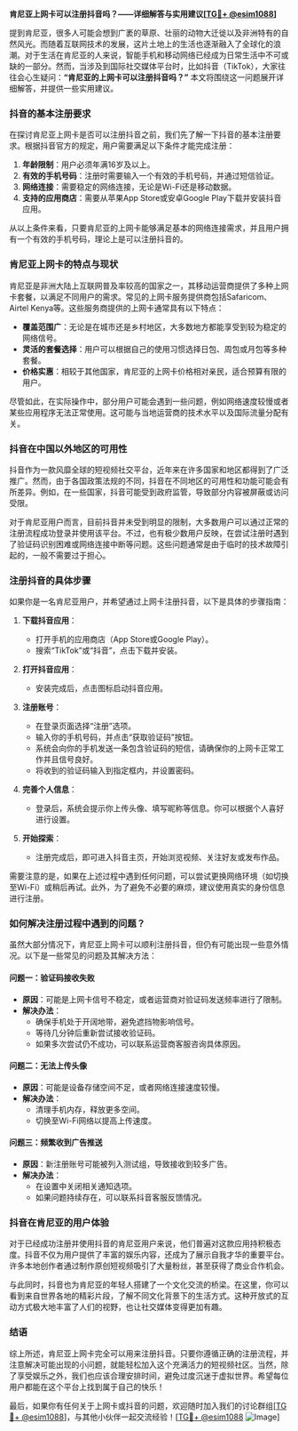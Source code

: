 **肯尼亚上网卡可以注册抖音吗？——详细解答与实用建议[[TG💪+ @esim1088](https://t.me/s/esim1088)]**

提到肯尼亚，很多人可能会想到广袤的草原、壮丽的动物大迁徙以及非洲特有的自然风光。而随着互联网技术的发展，这片土地上的生活也逐渐融入了全球化的浪潮。对于生活在肯尼亚的人来说，智能手机和移动网络已经成为日常生活中不可或缺的一部分。然而，当涉及到国际社交媒体平台时，比如抖音（TikTok），大家往往会心生疑问：**“肯尼亚的上网卡可以注册抖音吗？”** 本文将围绕这一问题展开详细解答，并提供一些实用建议。

### 抖音的基本注册要求

在探讨肯尼亚上网卡是否可以注册抖音之前，我们先了解一下抖音的基本注册要求。根据抖音官方的规定，用户需要满足以下条件才能完成注册：

1. **年龄限制**：用户必须年满16岁及以上。
2. **有效的手机号码**：注册时需要输入一个有效的手机号码，并通过短信验证。
3. **网络连接**：需要稳定的网络连接，无论是Wi-Fi还是移动数据。
4. **支持的应用商店**：需要从苹果App Store或安卓Google Play下载并安装抖音应用。

从以上条件来看，只要肯尼亚的上网卡能够满足基本的网络连接需求，并且用户拥有一个有效的手机号码，理论上是可以注册抖音的。

### 肯尼亚上网卡的特点与现状

肯尼亚是非洲大陆上互联网普及率较高的国家之一，其移动运营商提供了多种上网卡套餐，以满足不同用户的需求。常见的上网卡服务提供商包括Safaricom、Airtel Kenya等。这些服务商提供的上网卡通常具有以下特点：

- **覆盖范围广**：无论是在城市还是乡村地区，大多数地方都能享受到较为稳定的网络信号。
- **灵活的套餐选择**：用户可以根据自己的使用习惯选择日包、周包或月包等多种套餐。
- **价格实惠**：相较于其他国家，肯尼亚的上网卡价格相对亲民，适合预算有限的用户。

尽管如此，在实际操作中，部分用户可能会遇到一些问题，例如网络速度较慢或者某些应用程序无法正常使用。这可能与当地运营商的技术水平以及国际流量分配有关。

### 抖音在中国以外地区的可用性

抖音作为一款风靡全球的短视频社交平台，近年来在许多国家和地区都得到了广泛推广。然而，由于各国政策法规的不同，抖音在不同地区的可用性和功能可能会有所差异。例如，在一些国家，抖音可能受到政府监管，导致部分内容被屏蔽或访问受限。

对于肯尼亚用户而言，目前抖音并未受到明显的限制，大多数用户可以通过正常的注册流程成功登录并使用该平台。不过，也有极少数用户反映，在尝试注册时遇到了验证码识别困难或网络连接中断等问题。这些问题通常是由于临时的技术故障引起的，一般不需要过于担心。

### 注册抖音的具体步骤

如果你是一名肯尼亚用户，并希望通过上网卡注册抖音，以下是具体的步骤指南：

1. **下载抖音应用**：
   - 打开手机的应用商店（App Store或Google Play）。
   - 搜索“TikTok”或“抖音”，点击下载并安装。

2. **打开抖音应用**：
   - 安装完成后，点击图标启动抖音应用。

3. **注册账号**：
   - 在登录页面选择“注册”选项。
   - 输入你的手机号码，并点击“获取验证码”按钮。
   - 系统会向你的手机发送一条包含验证码的短信，请确保你的上网卡正常工作并且信号良好。
   - 将收到的验证码输入到指定框内，并设置密码。

4. **完善个人信息**：
   - 登录后，系统会提示你上传头像、填写昵称等信息。你可以根据个人喜好进行设置。

5. **开始探索**：
   - 注册完成后，即可进入抖音主页，开始浏览视频、关注好友或发布作品。

需要注意的是，如果在上述过程中遇到任何问题，可以尝试更换网络环境（如切换至Wi-Fi）或稍后再试。此外，为了避免不必要的麻烦，建议使用真实的身份信息进行注册。

### 如何解决注册过程中遇到的问题？

虽然大部分情况下，肯尼亚上网卡可以顺利注册抖音，但仍有可能出现一些意外情况。以下是一些常见的问题及其解决方法：

#### 问题一：验证码接收失败
- **原因**：可能是上网卡信号不稳定，或者运营商对验证码发送频率进行了限制。
- **解决办法**：
  - 确保手机处于开阔地带，避免遮挡物影响信号。
  - 等待几分钟后重新尝试接收验证码。
  - 如果多次尝试仍不成功，可以联系运营商客服咨询具体原因。

#### 问题二：无法上传头像
- **原因**：可能是设备存储空间不足，或者网络连接速度较慢。
- **解决办法**：
  - 清理手机内存，释放更多空间。
  - 切换至Wi-Fi网络以提高上传速度。

#### 问题三：频繁收到广告推送
- **原因**：新注册账号可能被列入测试组，导致接收到较多广告。
- **解决办法**：
  - 在设置中关闭相关通知选项。
  - 如果问题持续存在，可以联系抖音客服反馈情况。

### 抖音在肯尼亚的用户体验

对于已经成功注册并使用抖音的肯尼亚用户来说，他们普遍对这款应用持积极态度。抖音不仅为用户提供了丰富的娱乐内容，还成为了展示自我才华的重要平台。许多本地创作者通过制作原创短视频吸引了大量粉丝，甚至获得了商业合作机会。

与此同时，抖音也为肯尼亚的年轻人搭建了一个文化交流的桥梁。在这里，你可以看到来自世界各地的精彩片段，了解不同文化背景下的生活方式。这种开放式的互动方式极大地丰富了人们的视野，也让社交媒体变得更加有趣。

### 结语

综上所述，肯尼亚上网卡完全可以用来注册抖音。只要你遵循正确的注册流程，并注意解决可能出现的小问题，就能轻松加入这个充满活力的短视频社区。当然，除了享受娱乐之外，我们也应该合理安排时间，避免过度沉迷于虚拟世界。希望每位用户都能在这个平台上找到属于自己的快乐！

最后，如果你有任何关于上网卡或抖音的问题，欢迎随时加入我们的讨论群组[[TG💪+ @esim1088](https://t.me/s/esim1088)]，与其他小伙伴一起交流经验！[[TG💪+ @esim1088](https://t.me/s/esim1088) ![Image](https://i.postimg.cc/4NQfJmqS/Snipaste-2025-05-13-00-14-12.png)]
